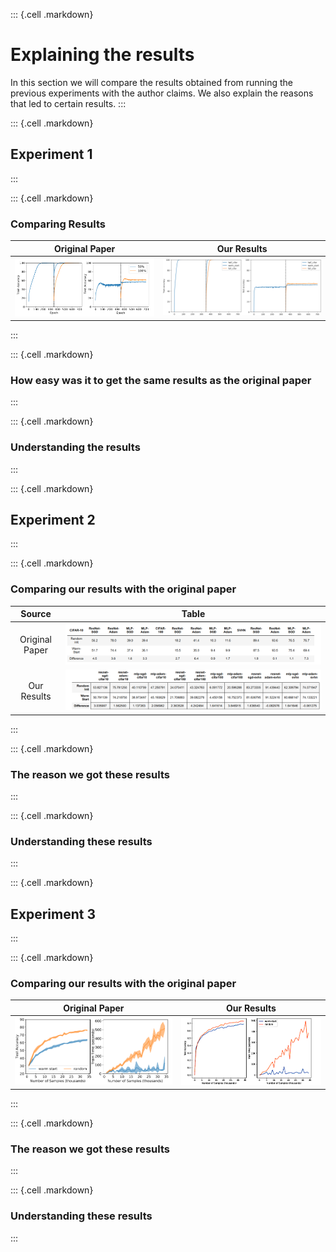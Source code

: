 ::: {.cell .markdown}
# Explaining the results

In this section we will compare the results obtained from running the previous experiments with the author claims. We also explain the reasons that led to certain results.
:::

::: {.cell .markdown}
## Experiment 1

:::

::: {.cell .markdown}
### Comparing Results

| Original Paper         | Our Results                 |
| :--------------------: | :-------------------------: |
| ![](assets/claim1.png) | ![](assets/exp1_output.png) |

:::

::: {.cell .markdown}
### How easy was it to get the same results as the original paper

:::

::: {.cell .markdown}
### Understanding the results

:::

::: {.cell .markdown}
## Experiment 2

:::

::: {.cell .markdown}
### Comparing our results with the original paper

| Source           | Table                         |
| :--------------: | :---------------------------: |
| Original Paper   | ![](assets/exp2_original.png) |
| Our Results      | ![](assets/exp2_output.png)   |
:::

::: {.cell .markdown}
### The reason we got these results

:::

::: {.cell .markdown}
### Understanding these results

:::

::: {.cell .markdown}
## Experiment 3

:::

::: {.cell .markdown}
### Comparing our results with the original paper

| Original Paper         | Our Results                 |
| :--------------------: | :-------------------------: |
| ![](assets/claim3.png) | ![](assets/exp3_output.png) |
:::

::: {.cell .markdown}
### The reason we got these results

:::

::: {.cell .markdown}
### Understanding these results

:::

